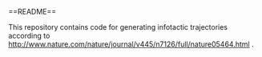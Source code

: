 ==README==

This repository contains code for generating infotactic trajectories according to http://www.nature.com/nature/journal/v445/n7126/full/nature05464.html .
